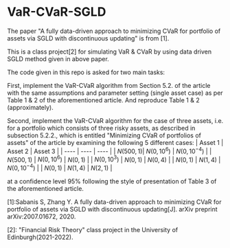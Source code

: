 # VaR-CVaR-SGLD

The paper "A fully data-driven approach to minimizing CVaR for portfolio of assets via SGLD with discontinuous updating" is from [1].

This is a class project[2] for simulating VaR &amp; CVaR by using data driven SGLD method given in above paper.

The code given in this repo is asked for two main tasks:

First, implement the VaR-CVaR algorithm from Section 5.2. of the article with the same assumptions and parameter setting (single asset case) as per Table 1 & 2 of the
aforementioned article. And reproduce Table 1 & 2 (approximately).

Second, implement the VaR-CVaR algorithm for the case of three assets, i.e. for a portfolio which consists of three risky assets, as described in subsection 5.2.2., which is entitled "Minimizing CVaR of portfolios of assets" of the article by examining the following 5 different cases:
| Asset 1 | Asset 2 | Asset 3 |
|   ----  |   ----  |   ----  |
| $N(500,1)$| $N(0,10^{6})$ | $N(0,10^{-4})$ |
| $N(500,1)$  |  $N(0,10^{6})$  |  $N(0,1)$  |
| $N(0,10^3)$ | $N(0,1)$  | $N(0,4)$  |
| $N(0,1)$  | $N(1,4)$  |  $N(0,10^{-4})$ |
|  $N(0,1)$  | $N(1,4)$  |  $N(2,1)$  |


at a confidence level 95% following the style of presentation of Table 3 of the aforementioned article.


[1]:Sabanis S, Zhang Y. A fully data-driven approach to minimizing CVaR for portfolio of assets via SGLD with discontinuous updating[J]. arXiv preprint arXiv:2007.01672, 2020.

[2]: "Financial Risk Theory" class project in the University of Edinburgh(2021-2022). 
